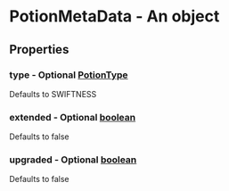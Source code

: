 

# PotionMetaData - An object



## Properties



### type - Optional [PotionType](PotionType)



Defaults to SWIFTNESS



### extended - Optional [boolean](boolean)



Defaults to false



### upgraded - Optional [boolean](boolean)



Defaults to false

